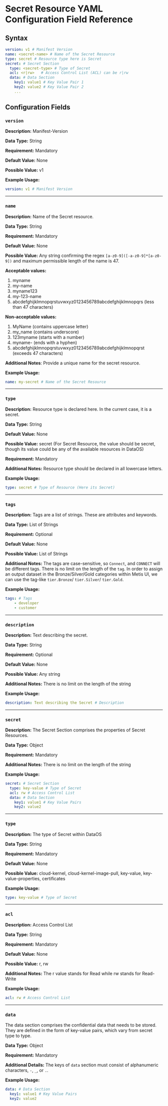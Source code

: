 # Secret Resource YAML Configuration Field Reference

## Syntax

```yaml
version: v1 # Manifest Version
name: <secret-name> # Name of the Secret Resource
type: secret # Resource type here is Secret
secret: # Secret Section
  type: <secret-type> # Type of Secret
  acl: <r|rw>   # Access Control List (ACL) can be r|rw
  data: # Data Section
    key1: value1 # Key Value Pair 1
    key2: value2 # Key Value Pair 2
    ...
```

## Configuration Fields

### **`version`**

**Description:** Manifest-Version

**Data Type:** String

**Requirement:** Mandatory

**Default Value:** None

**Possible Value:** v1

**Example Usage:**

```yaml
version: v1 # Manifest Version
```

---

### **`name`**

**Description:** Name of the Secret resource. 

**Data Type:** String

**Requirement:** Mandatory

**Default Value:** None

**Possible Value:** Any string confirming the regex `[a-z0-9]([-a-z0-9]*[a-z0-9])` and maximum permissible length of the name is 47. 

**Acceptable values:**

1. myname
2. my-name
3. myname123
4. my-123-name
5. abcdefghijklmnopqrstuvwxyz0123456789abcdefghijklmnopqrs (less than 47 characters)

**Non-acceptable values:**

1. MyName (contains uppercase letter)
2. my_name (contains underscore)
3. 123myname (starts with a number)
4. myname- (ends with a hyphen)
5. abcdefghijklmnopqrstuvwxyz0123456789abcdefghijklmnopqrst (exceeds 47 characters)

**Additional Notes**: Provide a unique name for the secret resource.

**Example Usage:**

```yaml
name: my-secret # Name of the Secret Resource
```

---

### **`type`**

**Description:** Resource type is declared here. In the current case, it is a secret.

**Data Type:** String

**Default Value:** None

**Possible Value:** secret (For Secret Resource, the value should be secret, though its value could be any of the available resources in DataOS)

**Requirement:** Mandatory

**Additional Notes:** Resource type should be declared in all lowercase letters.

**Example Usage:**

```yaml
type: secret # Type of Resource (Here its Secret)
```

---

### **`tags`**

**Description:** Tags are a list of strings. These are attributes and keywords.

**Data Type:** List of Strings

**Requirement:** Optional

**Default Value:** None

**Possible Value:** List of Strings

**Additional Notes:** The tags are case-sensitive, so `Connect`, and `CONNECT` will be different tags. There is no limit on the length of the `tag`. In order to assign an output dataset in the Bronze/Silver/Gold categories within Metis UI, we can use the tag-like `tier.Bronze`/ `tier.Silver`/ `tier.Gold`.

**Example Usage:**

```yaml
tags: # Tags
	- developer
	- customer
```

---

### **`description`**

**Description:** Text describing the secret.

**Data Type:** String

**Requirement:** Optional

**Default Value:** None

**Possible Value:** Any string

**Additional Notes:** There is no limit on the length of the string

**Example Usage:** 

```yaml
description: Text describing the Secret # Description 
```

---

### **`secret`**

**Description:** The Secret Section comprises the properties of Secret Resources.

**Data Type:** Object

**Requirement:** Mandatory

**Additional Notes:** There is no limit on the length of the string

**Example Usage:** 

```yaml
secret: # Secret Section
  type: key-value # Type of Secret
  acl: rw # Access Control List
  data: # Data Section
    key1: value1 # Key Value Pairs
    key2: value2
```

---

### **`type`**

**Description:** The type of Secret within DataOS

**Data Type:** String

**Requirement:** Mandatory

**Default Value:** None

**Possible Value:** cloud-kernel, cloud-kernel-image-pull, key-value, key-value-properties, certificates

**Example Usage:** 

```yaml
type: key-value # Type of Secret
```

---

### **`acl`**

**Description:** Access Control List

**Data Type:** String

**Requirement:** Mandatory

**Default Value:** None

**Possible Value:** r, rw

**Additional Notes:** The r value stands for Read while rw stands for Read-Write

**Example Usage:** 

```yaml
acl: rw # Access Control List
```

---

### **`data`**

The data section comprises the confidential data that needs to be stored. They are defined in the form of key-value pairs, which vary from secret type to type.

**Data Type:** Object

**Requirement:** Mandatory

**Additional Details:** The keys of `data` section must consist of alphanumeric characters, `-`, `_`, or `.`. 

**Example Usage:** 

```yaml
data: # Data Section
  key1: value1 # Key Value Pairs
  key2: value2
```